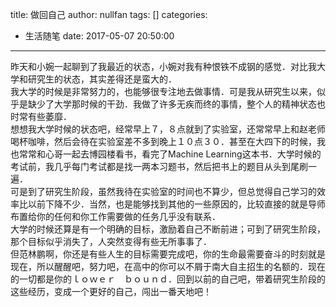 title: 做回自己
author: nullfan
tags: []
categories:
  - 生活随笔
date: 2017-05-07 20:50:00
---
昨天和小婉一起聊到了我最近的状态，小婉对我有种恨铁不成钢的感觉．对比我大学和研究生的状态，其实差得还是蛮大的．  
我大学的时候是非常努力的，也能够很专注地去做事情．可是我从研究生以来，似乎是缺少了大学那时候的干劲．我做了许多无疾而终的事情，整个人的精神状态也时常有些萎靡．  
想想我大学时候的状态吧，经常早上７，８点就到了实验室，还常常早上和赵老师喝杯咖啡，然后会待在实验室差不多到晚上１０点３０．甚至在大四下的时候，我也常常和心哥一起去博园楼看书，看完了Machine Learning这本书．大学时候的考试前，我几乎每门考试都是找一两本习题书，然后把书上的题目从头到尾刷一遍．  
可是到了研究生阶段，虽然我待在实验室的时间也不算少，但总觉得自己学习的效率比以前下降不少．当然，也是能够找到其他的一些原因的，比较直接的就是导师布置给你的任何和你工作需要做的任务几乎没有联系．  
大学的时候还算是有一个明确的目标，激励着自己不断前进；可到了研究生阶段，那个目标似乎消失了，人突然变得有些无所事事了．  
但范林鹏啊，你还是有些人生的目标需要完成吧，你的生命最需要奋斗的时刻就是现在，所以醒醒吧，努力吧，在高中的你可以不屑于南大自主招生的名额的．现在的一切都是你的ｌｏｗｅｒ　ｂｏｕｎｄ．回到以前的自己吧，带着研究生阶段的这些经历，变成一个更好的自己，闯出一番天地吧！  

